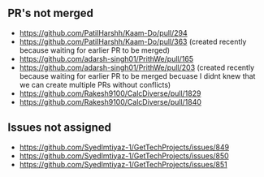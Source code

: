 ## PR's not merged
- https://github.com/PatilHarshh/Kaam-Do/pull/294
- https://github.com/PatilHarshh/Kaam-Do/pull/363 (created recently because waiting for earlier PR to be merged)
- https://github.com/adarsh-singh01/PrithWe/pull/165
- https://github.com/adarsh-singh01/PrithWe/pull/203 (created recently because waiting for earlier PR to be merged becuase I didnt knew that we can create multiple PRs without conflicts)
- https://github.com/Rakesh9100/CalcDiverse/pull/1829
- https://github.com/Rakesh9100/CalcDiverse/pull/1840

## Issues not assigned
- https://github.com/SyedImtiyaz-1/GetTechProjects/issues/849
- https://github.com/SyedImtiyaz-1/GetTechProjects/issues/850
- https://github.com/SyedImtiyaz-1/GetTechProjects/issues/851

  
